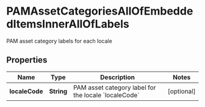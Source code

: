 

# PAMAssetCategoriesAllOfEmbeddedItemsInnerAllOfLabels

PAM asset category labels for each locale

## Properties

| Name | Type | Description | Notes |
|------------ | ------------- | ------------- | -------------|
|**localeCode** | **String** | PAM asset category label for the locale &#x60;localeCode&#x60; |  [optional] |



